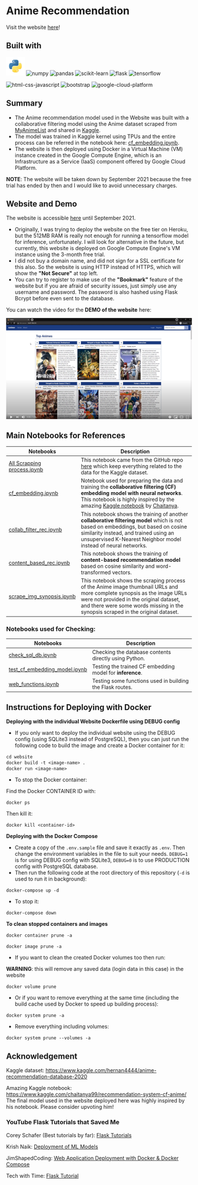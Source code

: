 # Anime Recommendation

Visit the website [here](http://34.87.106.210/)!

## Built with
<img height="50" src="https://raw.githubusercontent.com/github/explore/80688e429a7d4ef2fca1e82350fe8e3517d3494d/topics/python/python.png" alt="python"> <img height="50" src="https://raw.githubusercontent.com/numpy/numpy/7e7f4adab814b223f7f917369a72757cd28b10cb/branding/icons/numpylogo.svg" alt="numpy"> <img height="50" src="https://raw.githubusercontent.com/pandas-dev/pandas/761bceb77d44aa63b71dda43ca46e8fd4b9d7422/web/pandas/static/img/pandas.svg" alt="pandas"> <img height="50" src="https://upload.wikimedia.org/wikipedia/commons/thumb/0/05/Scikit_learn_logo_small.svg/1280px-Scikit_learn_logo_small.svg.png" alt="scikit-learn"> <img height="50" src="https://upload.wikimedia.org/wikipedia/commons/thumb/3/3c/Flask_logo.svg/1280px-Flask_logo.svg.png" alt="flask"> <img height="50" src="https://idroot.us/wp-content/uploads/2019/03/TensorFlow-logo.png" alt="tensorflow">

<img height="60" src="https://i.pinimg.com/originals/42/3b/97/423b97b41c8b420d28e84f9b07a530ec.png" alt="html-css-javascript">  <img height="60" src="https://i.pinimg.com/originals/c1/78/5d/c1785d50a929254419fa4aad0560b058.png" alt="bootstrap">  <img height="60" src="https://i.pinimg.com/originals/40/58/3b/40583b9485486616cc310cf5c5282b85.png" alt="google-cloud-platform">

## Summary
- The Anime recommendation model used in the Website was built with a collaborative filtering model using the Anime dataset scraped from [MyAnimeList](https://myanimelist.net/) and shared in [Kaggle](https://www.kaggle.com/hernan4444/anime-recommendation-database-2020).
- The model was trained in Kaggle kernel using TPUs and the entire process can be referred in the notebook here: [cf_embedding.ipynb](https://github.com/ansonnn07/Anime-Recommendation/blob/main/web/cf_embedding.ipynb).
- The website is then deployed using Docker in a Virtual Machine (VM) instance created in the Google Compute Engine, which is an Infrastructure as a Service (IaaS) component offered by Google Cloud Platform.

**NOTE**: The website will be taken down by September 2021 because the free trial has ended by then and I would like to avoid unnecessary charges.

## Website and Demo
The website is accessible [here](http://34.87.106.210/) until September 2021.
- Originally, I was trying to deploy the website on the free tier on Heroku, but the 512MB RAM is really not enough for running a tensorflow model for inference, unfortunately. I will look for alternative in the future, but currently, this website is deployed on Google Compute Engine's VM instance using the 3-month free trial.
- I did not buy a domain name, and did not sign for a SSL certificate for this also. So the website is using HTTP instead of HTTPS, which will show the **"Not Secure"** at top left.
- You can try to register to make use of the **"Bookmark"** feature of the website but if you are afraid of security issues, just simply use any username and password. The password is also hashed using Flask Bcrypt before even sent to the database.

You can watch the video for the **DEMO of the website** here:

[![website demo](website_demo.png)](https://youtu.be/SgnyXSIhGR8)


## Main Notebooks for References
| Notebooks                                                                                                                      | Description                                                                                                                                                                                                                                                                                                            |
|--------------------------------------------------------------------------------------------------------------------------------|------------------------------------------------------------------------------------------------------------------------------------------------------------------------------------------------------------------------------------------------------------------------------------------------------------------------|
| [All Scrapping process.ipynb](https://github.com/ansonnn07/Anime-Recommendation/blob/main/web/All%20Scrapping%20process.ipynb) | This notebook came from the GitHub repo [here](https://github.com/Hernan4444/MyAnimeList-Database) which keep everything related to the data for the Kaggle dataset.                                                                                                                                                   |
| [cf_embedding.ipynb](https://github.com/ansonnn07/Anime-Recommendation/blob/main/web/cf_embedding.ipynb)                       | Notebook used for preparing the data and training the **collaborative filtering (CF) embedding model with neural networks**. This notebook is highly inspired by the amazing [Kaggle notebook](https://www.kaggle.com/chaitanya99/recommendation-system-cf-anime/) by [Chaitanya](https://www.kaggle.com/chaitanya99). |
| [collab_filter_rec.ipynb](https://github.com/ansonnn07/Anime-Recommendation/blob/main/web/collab_filter_rec.ipynb)             | This notebook shows the training of another **collaborative filtering model** which is not based on embeddings, but based on cosine similarity instead, and trained using an unsupervised K-Nearest Neighbor model instead of neural networks.                                                                         |
| [content_based_rec.ipynb](https://github.com/ansonnn07/Anime-Recommendation/blob/main/web/content_based_rec.ipynb)             | This notebook shows the training of **content-based recommendation model** based on cosine similarity and word-transformed vectors.                                                                                                                                                                                    |
| [scrape_img_synopsis.ipynb](https://github.com/ansonnn07/Anime-Recommendation/blob/main/web/scrape_img_synopsis.ipynb)         | This notebook shows the scraping process of the Anime image thumbnail URLs and more complete synopsis as the image URLs were not provided in the original dataset, and there were some words missing in the synopsis scraped in the original dataset.                                                                  |

### Notebooks used for Checking:
| Notebooks                                                                                                                      | Description                                               |
|--------------------------------------------------------------------------------------------------------------------------------|-----------------------------------------------------------|
| [check_sql_db.ipynb](https://github.com/ansonnn07/Anime-Recommendation/blob/main/web/check_sql_db.ipynb)                       | Checking the database contents directly using Python.     |
| [test_cf_embedding_model.ipynb](https://github.com/ansonnn07/Anime-Recommendation/blob/main/web/test_cf_embedding_model.ipynb) | Testing the trained CF embedding model for **inference**. |
| [web_functions.ipynb](https://github.com/ansonnn07/Anime-Recommendation/blob/main/web/web_functions.ipynb)                     | Testing some functions used in building the Flask routes. |

## Instructions for Deploying with Docker
**Deploying with the individual Website Dockerfile using DEBUG config**
- If you only want to deploy the individual website using the DEBUG config (using SQLite3 instead of PostgreSQL), then you can just run the following code to build the image and create a Docker container for it:

```
cd website
docker build -t <image-name> .
docker run <image-name>
```
- To stop the Docker container:

Find the Docker CONTAINER ID with:
```
docker ps
```
Then kill it:
```
docker kill <container-id>
```
**Deploying with the Docker Compose**
- Create a copy of the `.env.sample` file and save it exactly as `.env`. Then change the environment variables in the file to suit your needs. `DEBUG=1` is for using DEBUG config with SQLite3, `DEBUG=0` is to use PRODUCTION config with PostgreSQL database.
- Then run the following code at the root directory of this repository (`-d` is used to run it in background):

```
docker-compose up -d
```
- To stop it:
```
docker-compose down
```
**To clean stopped containers and images**
```
docker container prune -a
```
```
docker image prune -a
```
- If you want to clean the created Docker volumes too then run:

**WARNING**: this will remove any saved data (login data in this case) in the website
```
docker volume prune
```
- Or if you want to remove everything at the same time (including the build cache used by Docker to speed up building process):
```
docker system prune -a
```
- Remove everything including volumes:
```
docker system prune --volumes -a
```

## Acknowledgement

Kaggle dataset: https://www.kaggle.com/hernan4444/anime-recommendation-database-2020 <br>

Amazing Kaggle notebook: https://www.kaggle.com/chaitanya99/recommendation-system-cf-anime/ <br> The final model used in the website deployed here was highly inspired by his notebook. Please consider upvoting him!

### YouTube Flask Tutorials that Saved Me
Corey Schafer (Best tutorials by far): [Flask Tutorials](https://youtube.com/playlist?list=PL-osiE80TeTs4UjLw5MM6OjgkjFeUxCYH)

Krish Naik: [Deployment of ML Models](https://www.youtube.com/playlist?list=PLZoTAELRMXVOAvUbePX1lTdxQR8EY35Z1)

JimShapedCoding: [Web Application Deployment with Docker & Docker Compose](https://www.youtube.com/playlist?list=PLOkVupluCIjtjNDlZOb2ebib1aIvAivhx)

Tech with Time: [Flask Tutorial](https://youtu.be/dam0GPOAvVI)